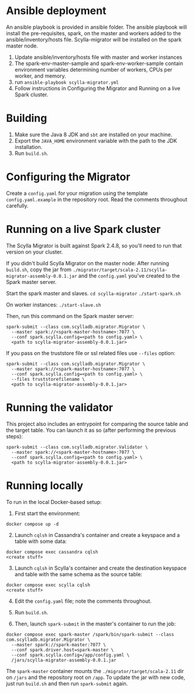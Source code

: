 # Ansible deployment

An ansible playbook is provided in ansible folder.  The ansible playbook will install the pre-requisites, spark, on the master and workers added to the ansible/inventory/hosts file.  Scylla-migrator will be installed on the spark master node.
1. Update ansible/inventory/hosts file with master and worker instances
2. The spark-env-master-sample and spark-env-worker-sample contain environment variables determining number of workers, CPUs per worker, and memory.  
3. run `ansible-playbook scylla-migrator.yml`
4. Follow instructions in Configuring the Migrator and Running on a live Spark cluster.


# Building

1. Make sure the Java 8 JDK and `sbt` are installed on your machine.
2. Export the `JAVA_HOME` environment variable with the path to the
JDK installation.
3. Run `build.sh`.

# Configuring the Migrator

Create a `config.yaml` for your migration using the template `config.yaml.example` in the repository root. Read the comments throughout carefully.

# Running on a live Spark cluster

The Scylla Migrator is built against Spark 2.4.8, so you'll need to run that version on your cluster.

If you didn't build Scylla Migrator on the master node:
After running `build.sh`, copy the jar from `./migrator/target/scala-2.11/scylla-migrator-assembly-0.0.1.jar` and the `config.yaml` you've created to the Spark master server.

Start the spark master and slaves.
`cd scylla-migrator`
`./start-spark.sh`

On worker instances:
`./start-slave.sh`

Then, run this command on the Spark master server:
```shell
spark-submit --class com.scylladb.migrator.Migrator \
  --master spark://<spark-master-hostname>:7077 \
  --conf spark.scylla.config=<path to config.yaml> \
  <path to scylla-migrator-assembly-0.0.1.jar>
```

If you pass on the truststore file or ssl related files use `--files` option:
```shell
spark-submit --class com.scylladb.migrator.Migrator \
  --master spark://<spark-master-hostname>:7077 \
  --conf spark.scylla.config=<path to config.yaml> \
  --files truststorefilename \
  <path to scylla-migrator-assembly-0.0.1.jar>
```

# Running the validator

This project also includes an entrypoint for comparing the source
table and the target table. You can launch it as so (after performing
the previous steps):

```shell
spark-submit --class com.scylladb.migrator.Validator \
  --master spark://<spark-master-hostname>:7077 \
  --conf spark.scylla.config=<path to config.yaml> \
  <path to scylla-migrator-assembly-0.0.1.jar>
```

# Running locally

To run in the local Docker-based setup:

1. First start the environment:
```shell
docker compose up -d
```

2. Launch `cqlsh` in Cassandra's container and create a keyspace and a table with some data:
```shell
docker compose exec cassandra cqlsh
<create stuff>
```

3. Launch `cqlsh` in Scylla's container and create the destination keyspace and table with the same schema as the source table:
```shell
docker compose exec scylla cqlsh
<create stuff>
```

4. Edit the `config.yaml` file; note the comments throughout.

5. Run `build.sh`.

6. Then, launch `spark-submit` in the master's container to run the job:
```shell
docker compose exec spark-master /spark/bin/spark-submit --class com.scylladb.migrator.Migrator \
  --master spark://spark-master:7077 \
  --conf spark.driver.host=spark-master \
  --conf spark.scylla.config=/app/config.yaml \
  /jars/scylla-migrator-assembly-0.0.1.jar
```

The `spark-master` container mounts the `./migrator/target/scala-2.11` dir on `/jars` and the repository root on `/app`. To update the jar with new code, just run `build.sh` and then run `spark-submit` again.
